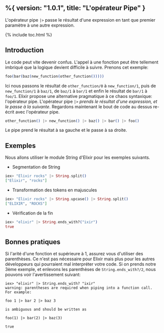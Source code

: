 %{
  version: "1.0.1",
  title: "L'opérateur Pipe"
}
---

L'opérateur pipe `|>` passe le résultat d'une expression en tant que premier paramètre à une autre expression.

{% include toc.html %}

## Introduction

Le code peut vite devenir confus. L'appel à une fonction peut être tellement imbriqué que la logique devient difficile à suivre. Prenons cet exemple:

```elixir
foo(bar(baz(new_function(other_function()))))
```

Ici nous passons le résultat de `other_function/0` à `new_function/1`, puis de `new_function/1` à `baz/1`, de `baz/1` à `bar/1` et enfin le résultat de `bar/1` à `foo/1`. Elixir propose une alternative pragmatique à ce chaos syntaxique: l'opérateur pipe. L'opérateur pipe `|>` *prends le résultat d'une expression, et le passe à la suivante*. Regardons maintenant le bout de code au dessus re-écrit avec l'opérateur pipe.

```elixir
other_function() |> new_function() |> baz() |> bar() |> foo()
```

Le pipe prend le résultat à sa gauche et le passe à sa droite.

## Exemples

Nous allons utiliser le module String d'Elixir pour les exemples suivants.

- Segmentation de String

```elixir
iex> "Elixir rocks" |> String.split()
["Elixir", "rocks"]
```

- Transformation des tokens en majuscules

```elixir
iex> "Elixir rocks" |> String.upcase() |> String.split()
["ELIXIR", "ROCKS"]
```

- Vérification de la fin

```elixir
iex> "elixir" |> String.ends_with?("ixir")
true
```

## Bonnes pratiques

Si l'arité d'une fonction et supérieure à 1, assurez vous d'utiliser des parenthèses. Ce n'est pas nécessaire pour Elixir mais plus pour les autres développeurs qui pourraient mal interpréter votre code. Si on prends notre 3ème exemple, et enlevons les parenthèses de `String.ends_with?/2`, nous pouvons voir l'avertissement suivant:

```shell
iex> "elixir" |> String.ends_with? "ixir"
warning: parentheses are required when piping into a function call. For example:

foo 1 |> bar 2 |> baz 3

is ambiguous and should be written as

foo(1) |> bar(2) |> baz(3)

true
```
